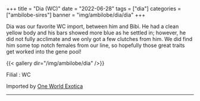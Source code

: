 +++
title = "Dia (WC)"
date = "2022-06-28"
tags = ["dia"]
categories = ["ambilobe-sires"]
banner = "img/ambilobe/dia/dia"
+++

Dia was our favorite WC import, between him and Bibi. He had a clean yellow body and his bars showed more blue as he settled in; however, he did not fully acclimate and we only got a few clutches from him. We did find him some top notch females from our line, so hopefully those great traits get worked into the gene pool!

{{< gallery dir="/img/ambilobe/dia" />}}

Filial
: WC

Imported by [One World Exotica](https://www.instagram.com/oneworldexotica/)

---